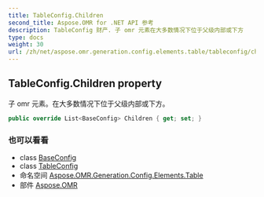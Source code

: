 ```yaml
---
title: TableConfig.Children
second_title: Aspose.OMR for .NET API 参考
description: TableConfig 财产. 子 omr 元素在大多数情况下位于父级内部或下方
type: docs
weight: 30
url: /zh/net/aspose.omr.generation.config.elements.table/tableconfig/children/
---
```

## TableConfig.Children property

子 omr 元素。在大多数情况下位于父级内部或下方。

```csharp
public override List<BaseConfig> Children { get; set; }
```

### 也可以看看

* class [BaseConfig](../../../aspose.omr.generation.config/baseconfig/)
* class [TableConfig](../)
* 命名空间 [Aspose.OMR.Generation.Config.Elements.Table](../../tableconfig/)
* 部件 [Aspose.OMR](../../../)


